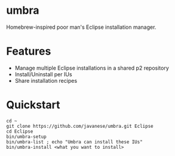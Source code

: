 umbra
=========

Homebrew-inspired poor man's Eclipse installation manager.

# Features

* Manage multiple Eclipse installations in a shared p2 repository
* Install/Uninstall per IUs
* Share installation recipes

# Quickstart

```shell
cd ~
git clone https://github.com/javanese/umbra.git Eclipse
cd Eclipse
bin/umbra-setup
bin/umbra-list ; echo "Umbra can install these IUs"
bin/umbra-install <what you want to install>
```
